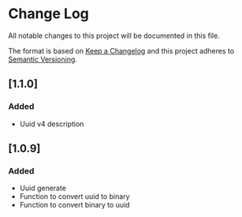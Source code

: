 # Change Log
All notable changes to this project will be documented in this file.

The format is based on [Keep a Changelog](http://keepachangelog.com/)
and this project adheres to [Semantic Versioning](http://semver.org/).

## [1.1.0]
### Added
- Uuid v4 description

## [1.0.9]
### Added
- Uuid generate
- Function to convert uuid to binary
- Function to convert binary to uuid
